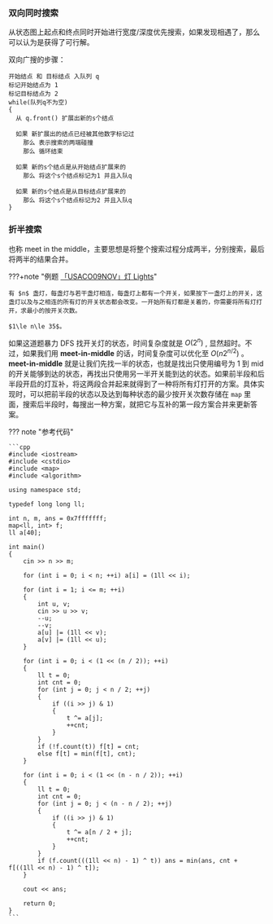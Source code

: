 ### 双向同时搜索

从状态图上起点和终点同时开始进行宽度/深度优先搜索，如果发现相遇了，那么可以认为是获得了可行解。

双向广搜的步骤：

```text
开始结点 和 目标结点 入队列 q
标记开始结点为 1
标记目标结点为 2
while(队列q不为空)
{
  从 q.front() 扩展出新的s个结点
  
  如果 新扩展出的结点已经被其他数字标记过
    那么 表示搜索的两端碰撞
    那么 循环结束
  
  如果 新的s个结点是从开始结点扩展来的
    那么 将这个s个结点标记为1 并且入队q 
    
  如果 新的s个结点是从目标结点扩展来的
    那么 将这个s个结点标记为2 并且入队q
}
```

### 折半搜索

也称 meet in the middle，主要思想是将整个搜索过程分成两半，分别搜索，最后将两半的结果合并。

???+note "例题 [「USACO09NOV」灯 Lights](https://www.luogu.org/problemnew/show/P2962)"

    有 $n$ 盏灯，每盏灯与若干盏灯相连，每盏灯上都有一个开关，如果按下一盏灯上的开关，这盏灯以及与之相连的所有灯的开关状态都会改变。一开始所有灯都是关着的，你需要将所有灯打开，求最小的按开关次数。

    $1\le n\le 35$。

如果这道题暴力 DFS 找开关灯的状态，时间复杂度就是 $O(2^{n})$ , 显然超时。不过，如果我们用 **meet-in-middle** 的话，时间复杂度可以优化至 $O(n2^{n/2})$ 。 **meet-in-middle** 就是让我们先找一半的状态，也就是找出只使用编号为 $1$ 到 $\mathrm{mid}$ 的开关能够到达的状态，再找出只使用另一半开关能到达的状态。如果前半段和后半段开启的灯互补，将这两段合并起来就得到了一种将所有灯打开的方案。具体实现时，可以把前半段的状态以及达到每种状态的最少按开关次数存储在 `map` 里面，搜索后半段时，每搜出一种方案，就把它与互补的第一段方案合并来更新答案。

??? note "参考代码"

    ```cpp
    #include <iostream>
    #include <cstdio>
    #include <map>
    #include <algorithm>

    using namespace std;

    typedef long long ll;

    int n, m, ans = 0x7fffffff;
    map<ll, int> f;
    ll a[40];

    int main()
    {
    	cin >> n >> m;
    	
    	for (int i = 0; i < n; ++i) a[i] = (1ll << i);
    	
    	for (int i = 1; i <= m; ++i)
    	{
    		int u, v;
    		cin >> u >> v;
    		--u;
    		--v;
    		a[u] |= (1ll << v);
    		a[v] |= (1ll << u);
    	}
    	
    	for (int i = 0; i < (1 << (n / 2)); ++i)
    	{
    		ll t = 0;
    		int cnt = 0;
    		for (int j = 0; j < n / 2; ++j)
    		{
    			if ((i >> j) & 1)
    			{
    				t ^= a[j];
    				++cnt;
    			}
    		}
    		if (!f.count(t)) f[t] = cnt;
    		else f[t] = min(f[t], cnt);
    	}
    	
    	for (int i = 0; i < (1 << (n - n / 2)); ++i)
    	{
    		ll t = 0;
    		int cnt = 0;
    		for (int j = 0; j < (n - n / 2); ++j)
    		{
    			if ((i >> j) & 1)
    			{
    				t ^= a[n / 2 + j];
    				++cnt;
    			}
    		}
    		if (f.count(((1ll << n) - 1) ^ t)) ans = min(ans, cnt + f[((1ll << n) - 1) ^ t]);
    	}
    	
    	cout << ans;
    	
    	return 0;
    }
    ```
